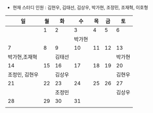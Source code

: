 - 현재 스터디 인원 : 김현우, 김태선, 김상우, 박가현, 조정민, 조재혁, 이호형

|일|월|화|수|목|금|토|
|---|---|---|---|---|---|---|
||1|2|3|4|5|6|
||||박가현||||
|7|8|9|10|11|12|13|
|박가현,조재혁||김태선||||박가현|
|14|15|16|17|18|19|20|
|조정민, 김현우||김상우||||김현우|
|21|22|23|24|25|26|27|
|||조정민||||김상우|
|28|29|30|31||||
||||||||
